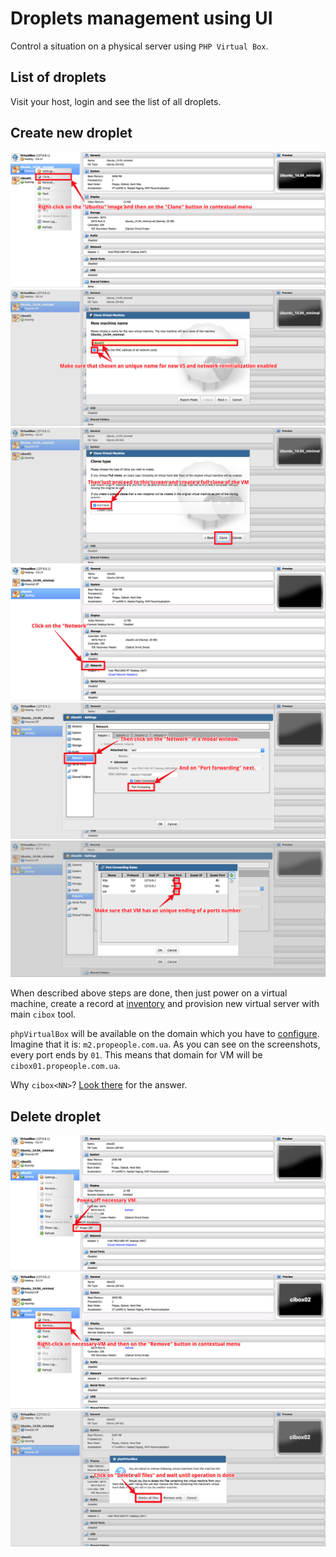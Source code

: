 # Droplets management using UI

Control a situation on a physical server using `PHP Virtual Box`.

## List of droplets

Visit your host, login and see the list of all droplets.

## Create new droplet

![Clone original VM](../screenshots/droplet/create/vbox1.png)
![Set an unique name and network reinitialization](../screenshots/droplet/create/vbox2.png)
![Finish cloning](../screenshots/droplet/create/vbox3.png)
![Click on the Network](../screenshots/droplet/create/vbox4.png)
![Click on the Port forwarding](../screenshots/droplet/create/vbox5.png)
![Configure ports](../screenshots/droplet/create/vbox6.png)

When described above steps are done, then just power on a virtual machine, create a record at [inventory](/inventory#L7-L8) and provision new virtual server with main `cibox` tool.

`phpVirtualBox` will be available on the domain which you have to [configure](../../matrix.yml#L5). Imagine that it is: `m2.propeople.com.ua`. As you can see on the screenshots, every port ends by `01`. This means that domain for VM will be `cibox01.propeople.com.ua`.

Why `cibox<NN>`? [Look there](../../matrix.yml#L6) for the answer.

## Delete droplet

![Power off VM](../screenshots/droplet/delete/vbox1.png)
![Remove VM](../screenshots/droplet/delete/vbox2.png)
![Confirm removal](../screenshots/droplet/delete/vbox3.png)
